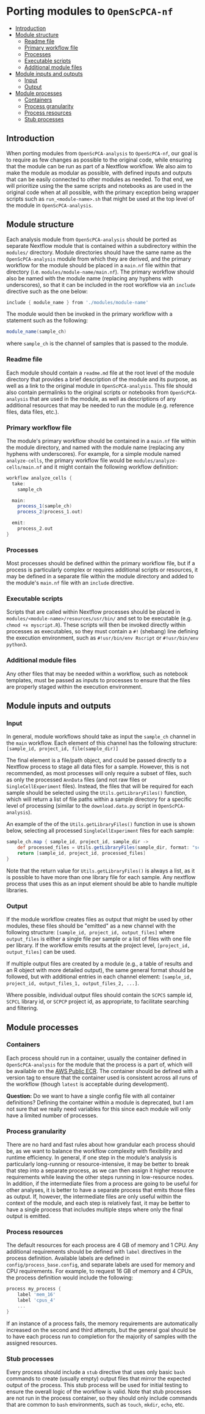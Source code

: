 # Porting modules to `OpenScPCA-nf`

- [Introduction](#introduction)
- [Module structure](#module-structure)
  - [Readme file](#readme-file)
  - [Primary workflow file](#primary-workflow-file)
  - [Processes](#processes)
  - [Executable scripts](#executable-scripts)
  - [Additional module files](#additional-module-files)
- [Module inputs and outputs](#module-inputs-and-outputs)
  - [Input](#input)
  - [Output](#output)
- [Module processes](#module-processes)
  - [Containers](#containers)
  - [Process granularity](#process-granularity)
  - [Process resources](#process-resources)
  - [Stub processes](#stub-processes)

## Introduction

When porting modules from `OpenScPCA-analysis` to `OpenScPCA-nf`, our goal is to require as few changes as possible to the original code, while ensuring that the module can be run as part of a Nextflow workflow.
We also aim to make the module as modular as possible, with defined inputs and outputs that can be easily connected to other modules as needed.
To that end, we will prioritize using the the same scripts and notebooks as are used in the original code when at all possible, with the primary exception being wrapper scripts such as `run_<module-name>.sh` that might be used at the top level of the module in `OpenScPCA-analysis`.

## Module structure

Each analysis module from `OpenScPCA-analysis` should be ported as separate Nextflow module that is contained within a subdirectory within the `modules/` directory.
Module directories should have the same name as the `OpenScPCA-analysis` module from which they are derived, and the primary workflow for the module should be placed in a `main.nf` file within that directory (i.e. `modules/module-name/main.nf`).
The primary workflow should also be named with the module name (replacing any hyphens with underscores), so that it can be included in the root workflow via an `include` directive such as the one below:

```groovy
include { module_name } from './modules/module-name'
```

The module would then be invoked in the primary workflow with a statement such as the following:

```groovy
module_name(sample_ch)
```

where `sample_ch` is the channel of samples that is passed to the module.

### Readme file

Each module should contain a `readme.md` file at the root level of the module directory that provides a brief description of the module and its purpose, as well as a link to the original module in `OpenScPCA-analysis`.
This file should also contain permalinks to the original scripts or notebooks from `OpenScPCA-analysis` that are used in the module, as well as descriptions of any additional resources that may be needed to run the module (e.g. reference files, data files, etc.).


### Primary workflow file

The module's primary workflow should be contained in a `main.nf` file within the module directory, and named with the module name (replacing any hyphens with underscores).
For example, for a simple module named `analyze-cells`, the primary workflow file would be `modules/analyze-cells/main.nf` and it might contain the following workflow definition:

```groovy
workflow analyze_cells {
  take:
    sample_ch

  main:
    process_1(sample_ch)
    process_2(process_1.out)

  emit:
    process_2.out
}
```

### Processes

Most processes should be defined within the primary workflow file, but if a process is particularly complex or requires additional scripts or resources, it may be defined in a separate file within the module directory and added to the module's `main.nf` file with an `include` directive.

### Executable scripts

Scripts that are called within Nextflow processes should be placed in `modules/<module-name>/resources/usr/bin/` and set to be executable (e.g. `chmod +x myscript.R`).
These scripts will then be invoked directly within processes as executables, so they must contain a `#!` (shebang) line defining the execution environment, such as `#!usr/bin/env Rscript` or `#!usr/bin/env python3`.

### Additional module files

Any other files that may be needed within a workflow, such as notebook templates, must be passed as inputs to processes to ensure that the files are properly staged within the execution environment.

## Module inputs and outputs

### Input

In general, module workflows should take as input the `sample_ch` channel in the `main` workflow.
Each element of this channel has the following structure: `[sample_id, project_id, file(sample_dir)]`

The final element is a file/path object, and could be passed directly to a Nextflow process to stage all data files for a sample.
However, this is not recommended, as most processes will only require a subset of files, such as only the processed `AnnData` files (and not raw files or `SingleCellExperiment` files).
Instead, the files that will be required for each sample should be selected using the `Utils.getLibraryFiles()` function, which will return a list of file paths within a sample directory for a specific level of processing (similar to the `download.data.py` script in `OpenScPCA-analysis`).

An example of the of the `Utils.getLibraryFiles()` function in use is shown below, selecting all processed `SingleCellExperiment` files for each sample:

```groovy
sample_ch.map { sample_id, project_id, sample_dir ->
    def processed_files = Utils.getLibraryFiles(sample_dir, format: "sce", process_level: "processed")
    return [sample_id, project_id, processed_files]
}
```

Note that the return value for `Utils.getLibraryFiles()` is always a list, as it is possible to have more than one library file for each sample.
Any nextflow process that uses this as an input element should be able to handle multiple libraries.


### Output

If the module workflow creates files as output that might be used by other modules, these files should be "emitted" as a new channel with the following structure: `[sample_id, project_id, output_files]` where `output_files` is either a single file per sample or a list of files with one file per library.
If the workflow emits results at the project level, `[project_id, output_files]` can be used.

If multiple output files are created by a module (e.g., a table of results and an R object with more detailed output), the same general format should be followed, but with additional entries in each channel element: `[sample_id, project_id, output_files_1, output_files_2, ...]`.

Where possible, individual output files should contain the `SCPCS` sample id, `SCPCL` library id, or `SCPCP` project id, as appropriate, to facilitate searching and filtering.

## Module processes

### Containers

Each process should run in a container, usually the container defined in `OpenScPCA-analysis` for the module that the process is a part of, which will be available on the [AWS Public ECR](https://gallery.ecr.aws/openscpca/).
The container should be defined with a version tag to ensure that the container used is consistent across all runs of the workflow (though `latest` is acceptable during development).

**Question:** Do we want to have a single config file with all container definitions? Defining the container within a module is deprecated, but I am not sure that we really need variables for this since each module will only have a limited number of processes.

### Process granularity

There are no hard and fast rules about how grandular each process should be, as we want to balance the workflow complexity with flexibility and runtime efficiency.
In general, if one step in the module's analysis is particularly long-running or resource-intensive, it may be better to break that step into a separate process, as we can then assign it higher resource requirements while leaving the other steps running in low-resource nodes.
In addition, if the intermediate files from a process are going to be useful for other analyses, it is better to have a separate process that emits those files as output.
If, however, the intermediate files are only useful within the context of the module, and each step is relatively fast, it may be better to have a single process that includes multiple steps where only the final output is emitted.

### Process resources

The default resources for each process are 4 GB of memory and 1 CPU.
Any additional requirements should be defined with `label` directives in the process definition.
Available labels are defined in `config/process_base.config`, and separate labels are used for memory and CPU requirements.
For example, to request 16 GB of memory and 4 CPUs, the process definition would include the following:

```groovy
process my_process {
    label 'mem_16'
    label 'cpus_4'
    ...
}
```

If an instance of a process fails, the memory requirements are automatically increased on the second and third attempts, but the general goal should be to have each process run to completion for the majority of samples with the assigned resources.

### Stub processes

Every process should include a `stub` directive that uses only basic `bash` commands to create (usually empty) output files that mirror the expected output of the process.
This stub process will be used for initial testing to ensure the overall logic of the workflow is valid.
Note that stub processes are not run in the process container, so they should only include commands that are common to `bash` environments, such as `touch`, `mkdir`, `echo`, etc.
